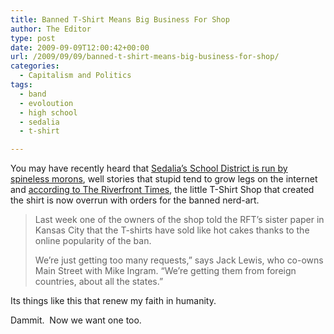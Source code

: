 ```yaml
---
title: Banned T-Shirt Means Big Business For Shop
author: The Editor
type: post
date: 2009-09-09T12:00:42+00:00
url: /2009/09/09/banned-t-shirt-means-big-business-for-shop/
categories:
  - Capitalism and Politics
tags:
  - band
  - evoloution
  - high school
  - sedalia
  - t-shirt

---
```

You may have recently heard that [Sedalia&#8217;s School District is run by spineless morons][1], well stories that stupid tend to grow legs on the internet and [according to The Riverfront Times][2], the little T-Shirt Shop that created the shirt is now overrun with orders for the banned nerd-art.

> Last week one of the owners of the shop told the RFT&#8217;s sister paper in Kansas City that the T-shirts have sold like hot cakes thanks to the online popularity of the ban.
> 
> We&#8217;re just getting too many requests,&#8221; says Jack Lewis, who co-owns Main Street with Mike Ingram. &#8220;We&#8217;re getting them from foreign countries, about all the states.&#8221;

Its things like this that renew my faith in humanity.

Dammit.  Now we want one too.

 [1]: http://punchingkitty.com/2009/08/31/sedalia-missouris-school-district-is-run-by-spineless-morons/
 [2]: http://blogs.riverfronttimes.com/dailyrft/2009/09/customers_going_ape_over_banned_band_t-shirts_depicting_evolution.php#more